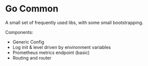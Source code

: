 # Go Common
A small set of frequently used libs, with some small bootstrapping.

Components:

* Generic Config
* Log init & level driven by environment variables
* Prometheus metrics endpoint (basic)
* Routing and router
